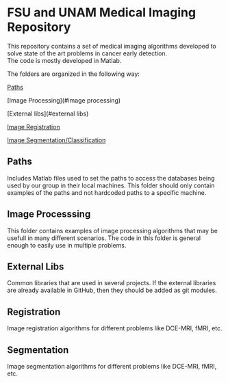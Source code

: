 FSU and UNAM Medical Imaging Repository
=========

This repository contains a set of medical imaging algorithms
developed to solve state of the art problems in cancer early detection.  
The code is mostly developed in Matlab. 

The folders are organized in the following way:

[Paths](#paths)

[Image Processing](#image processing)

[External libs](#external libs)

[Image Registration](#registration)

[Image Segmentation/Classification](#segmentation)

## Paths
Includes Matlab files used to set the paths to access the databases
being used by our group in their local machines. This folder should only
contain examples of the paths and not hardcoded paths to a specific machine. 

## Image Processsing
This folder contains examples of image processing algorithms that may be usefull
in many different scenarios. The code in this folder is general enough to easily use in multiple problems.  

## External Libs
Common libraries that are used in several projects. If the external libraries are already available in
GitHub, then they should be added as git modules. 

## Registration
Image registration algorithms for different problems like DCE-MRI, fMRI, etc. 

## Segmentation 
Image segmentation algorithms for different problems like DCE-MRI, fMRI, etc. 
